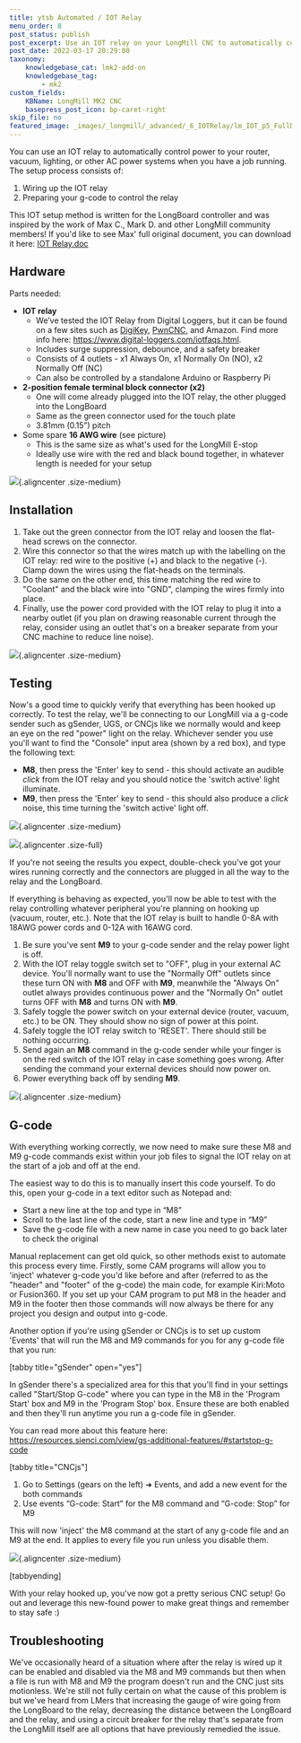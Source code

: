 ```yaml
---
title: ytsb Automated / IOT Relay
menu_order: 8
post_status: publish
post_excerpt: Use an IOT relay on your LongMill CNC to automatically control power to your router, vacuum, lighting, or other AC power systems.
post_date: 2022-03-17 20:29:00
taxonomy:
    knowledgebase_cat: lmk2-add-on
    knowledgebase_tag:
        - mk2
custom_fields:
    KBName: LongMill MK2 CNC
    basepress_post_icon: bp-caret-right
skip_file: no
featured_image: _images/_longmill/_advanced/_6_IOTRelay/lm_IOT_p5_FullDiagram.jpg
---
```


You can use an IOT relay to automatically control power to your router, vacuum, lighting, or other AC power systems when you have a job running. The setup process consists of:

1. Wiring up the IOT relay
1. Preparing your g-code to control the relay

This IOT setup method is written for the LongBoard controller and was inspired by the work of Max C., Mark D. and other LongMill community members! If you'd like to see Max' full original document, you can download it here: <a href="https://resources.sienci.com/wp-content/uploads/2021/06/Max-C.-IOT-Relay-setup.docx" target="_blank" rel="noopener">IOT Relay.doc</a>

## Hardware

Parts needed:

- **IOT relay**
  - We’ve tested the IOT Relay from Digital Loggers, but it can be found on a few sites such as <a href="https://www.digikey.ca/en/products/detail/sparkfun-electronics/COM-14236/7652745" target="_blank" rel="noopener">DigiKey</a>, <a href="https://PwnCNC.com/products/iot-power-strip" target="_blank" rel="noopener">PwnCNC</a>, and Amazon. Find more info here: <a href="https://www.digital-loggers.com/iotfaqs.html" target="_blank" rel="noopener">https://www.digital-loggers.com/iotfaqs.html</a>.
  - Includes surge suppression, debounce, and a safety breaker
  - Consists of 4 outlets - x1 Always On, x1 Normally On (NO), x2 Normally Off (NC)
  - Can also be controlled by a standalone Arduino or Raspberry Pi
- **2-position female terminal block connector (x2)**
  - One will come already plugged into the IOT relay, the other plugged into the LongBoard
  - Same as the green connector used for the touch plate
  - 3.81mm (0.15”) pitch
- Some spare **16 AWG wire** (see picture)
  - This is the same size as what's used for the LongMill E-stop
  - Ideally use wire with the red and black bound together, in whatever length is needed for your setup

![](/_images/_longmill/_advanced/_6_IOTRelay/lm_IOT_p1_Wire.jpg){.aligncenter .size-medium}

## Installation

1. Take out the green connector from the IOT relay and loosen the flat-head screws on the connector.
1. Wire this connector so that the wires match up with the labelling on the IOT relay: red wire to the positive (+) and black to the negative (-). Clamp down the wires using the flat-heads on the terminals.
1. Do the same on the other end, this time matching the red wire to "Coolant" and the black wire into "GND", clamping the wires firmly into place.
1. Finally, use the power cord provided with the IOT relay to plug it into a nearby outlet (if you plan on drawing reasonable current through the relay, consider using an outlet that's on a breaker separate from your CNC machine to reduce line noise).

![](/_images/_longmill/_advanced/_6_IOTRelay/lm_IOT_p2_CoolantHookUp.jpg){.aligncenter .size-medium}

## Testing

Now's a good time to quickly verify that everything has been hooked up correctly. To test the relay, we'll be connecting to our LongMill via a g-code sender such as gSender, UGS, or CNCjs like we normally would and keep an eye on the red "power" light on the relay. Whichever sender you use you'll want to find the "Console" input area (shown by a red box), and type the following text:

- **M8**, then press the 'Enter' key to send - this should activate an audible *click* from the IOT relay and you should notice the 'switch active' light illuminate.
- **M9**, then press the 'Enter' key to send - this should also produce a *click* noise, this time turning the 'switch active' light off.

![](/_images/_longmill/_advanced/_6_IOTRelay/lm_IOT_p3_Testing.png){.aligncenter .size-medium}

![](/_images/_longmill/_advanced/_6_IOTRelay/lm_IOT_p4_Switch.jpg){.aligncenter .size-full}

If you're not seeing the results you expect, double-check you've got your wires running correctly and the connectors are plugged in all the way to the relay and the LongBoard.

If everything is behaving as expected, you'll now be able to test with the relay controlling whatever peripheral you're planning on hooking up (vacuum, router, etc.). Note that the IOT relay is built to handle 0-8A with 18AWG power cords and 0-12A with 16AWG cord.

1. Be sure you've sent **M9** to your g-code sender and the relay power light is off.
1. With the IOT relay toggle switch set to "OFF", plug in your external AC device. You'll normally want to use the "Normally Off" outlets since these turn ON with **M8** and OFF with **M9**, meanwhile the "Always On" outlet always provides continuous power and the "Normally On" outlet turns OFF with **M8** and turns ON with **M9**.
1. Safely toggle the power switch on your external device (router, vacuum, etc.) to be ON. They should show no sign of power at this point.
1. Safely toggle the IOT relay switch to 'RESET'. There should still be nothing occurring.
1. Send again an **M8** command in the g-code sender while your finger is on the red switch of the IOT relay in case something goes wrong. After sending the command your external devices should now power on.
1. Power everything back off by sending **M9**.

![](/_images/_longmill/_advanced/_6_IOTRelay/lm_IOT_p5_FullDiagram.jpg){.aligncenter .size-medium}

## G-code

With everything working correctly, we now need to make sure these M8 and M9 g-code commands exist within your job files to signal the IOT relay on at the start of a job and off at the end.

The easiest way to do this is to manually insert this code yourself. To do this, open your g-code in a text editor such as Notepad and:

- Start a new line at the top and type in “M8”
- Scroll to the last line of the code, start a new line and type in “M9”
- Save the g-code file with a new name in case you need to go back later to check the original

Manual replacement can get old quick, so other methods exist to automate this process every time. Firstly, some CAM programs will allow you to 'inject' whatever g-code you'd like before and after (referred to as the "header" and "footer" of the g-code) the main code, for example Kiri:Moto or Fusion360. If you set up your CAM program to put M8 in the header and M9 in the footer then those commands will now always be there for any project you design and output into g-code.

Another option if you're using gSender or CNCjs is to set up custom 'Events' that will run the M8 and M9 commands for you for any g-code file that you run:

[tabby title="gSender" open="yes"]

In gSender there's a specialized area for this that you'll find in your settings called "Start/Stop G-code" where you can type in the M8 in the 'Program Start' box and M9 in the 'Program Stop' box. Ensure these are both enabled and then they'll run anytime you run a g-code file in gSender.

You can read more about this feature here: <a href="https://resources.sienci.com/view/gs-additional-features/#startstop-g-code" target="_blank" rel="noopener">https://resources.sienci.com/view/gs-additional-features/#startstop-g-code</a>

[tabby title="CNCjs"]

1. Go to Settings (gears on the left) ➜ Events, and add a new event for the both commands
1. Use events “G-code: Start” for the M8 command and “G-code: Stop” for M9

This will now 'inject' the M8 command at the start of any g-code file and an M9 at the end. It applies to every file you run unless you disable them.

![](/_images/_longmill/_advanced/_6_IOTRelay/lm_IOT_p6_Event.png){.aligncenter .size-medium}

[tabbyending]

With your relay hooked up, you've now got a pretty serious CNC setup! Go out and leverage this new-found power to make great things and remember to stay safe :)

## Troubleshooting

We've occasionally heard of a situation where after the relay is wired up it can be enabled and disabled via the M8 and M9 commands but then when a file is run with M8 and M9 the program doesn't run and the CNC just sits motionless. We're still not fully certain on what the cause of this problem is but we've heard from LMers that increasing the gauge of wire going from the LongBoard to the relay, decreasing the distance between the LongBoard and the relay, and using a circuit breaker for the relay that's separate from the LongMill itself are all options that have previously remedied the issue.
